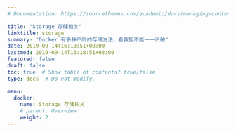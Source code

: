 ```yaml
---
# Documentation: https://sourcethemes.com/academic/docs/managing-content/

title: "Storage 存储相关"
linktitle: storage
summary: "Docker 有多种不同的存储方法，看我能不能一一识破"
date: 2019-09-14T16:18:51+08:00
lastmod: 2019-09-14T16:18:51+08:00
featured: false
draft: false
toc: true  # Show table of contents? true/false
type: docs  # Do not modify.

menu:
  docker:
    name: Storage 存储相关
    # parent: Overview
    weight: 2
---
```

